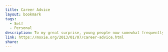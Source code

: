 ```yaml
---
title: Career Advice
layout: bookmark
tags:
  - Self
  - Personal
description: To my great surprise, young people now somewhat frequently contact me in order to solicit career advice.They are usually in college or highschool, and want to know what the best next steps are for a career in security or software development.This is, honestly, a really complicated question, mostl...
link: https://moxie.org/2013/01/07/career-advice.html
share:
---
```


